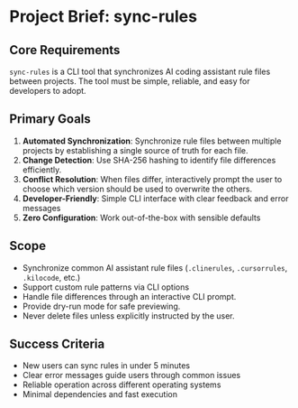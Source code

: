 # Project Brief: sync-rules

## Core Requirements

`sync-rules` is a CLI tool that synchronizes AI coding assistant rule files between projects. The tool must be simple, reliable, and easy for developers to adopt.

## Primary Goals

1. **Automated Synchronization**: Synchronize rule files between multiple projects by establishing a single source of truth for each file.
2. **Change Detection**: Use SHA-256 hashing to identify file differences efficiently.
3. **Conflict Resolution**: When files differ, interactively prompt the user to choose which version should be used to overwrite the others.
4. **Developer-Friendly**: Simple CLI interface with clear feedback and error messages
5. **Zero Configuration**: Work out-of-the-box with sensible defaults

## Scope

- Synchronize common AI assistant rule files (`.clinerules`, `.cursorrules`, `.kilocode`, etc.)
- Support custom rule patterns via CLI options
- Handle file differences through an interactive CLI prompt.
- Provide dry-run mode for safe previewing.
- Never delete files unless explicitly instructed by the user.

## Success Criteria

- New users can sync rules in under 5 minutes
- Clear error messages guide users through common issues
- Reliable operation across different operating systems
- Minimal dependencies and fast execution
